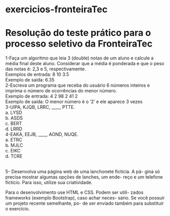 # exercicios-fronteiraTec
 
<h1>Resolução do teste prático para o processo seletivo da FronteiraTec</h1>
1-Faça um algoritmo que leia 3 (double) notas de um aluno e calcule a
média final deste aluno. Considerar que a média é ponderada e que o peso
das notas é: 2,3 e 5, respectivamente.
<br>Exemplos de entrada: 8 10 3.5
<br>Exemplo de saída: 6.35
<br>2-Escreva um programa que receba do usuário 6 números inteiros e
imprima o número de ocorrências do menor número.
<br>Exemplo de entrada: 4 2 98 2 41 2
<br>Exemplo de saída: O menor número é o ‘2’ e ele aparece 3 vezes
<br>3-UIPA, KJQB, LRRC, ____, PTTE.
<br>a. LYSD
<br>b. ASDS
<br>c. BERT
<br>d. LRRD
<br>4-EAKA, EEJB, ____, AOND, NUQE.
<br>a. ETRC
<br>b. MJLC
<br>c. EIKC
<br>d. TCRE

<br>5- Desenvolva uma página web de uma lanchonete fictícia. A pá-
gina só precisa mostrar algumas opções de lanches, um ende-
reço e um telefone fictício. Para isso, utilize sua criatividade.

Para o desenvolvimento use HTML e CSS. Podem ser utili-
zados frameworks (exemplo Bootstrap), caso achar neces-
sário. Se você possuir um projeto recente semelhante, po-
de ser enviado também para substituir o exercício.
